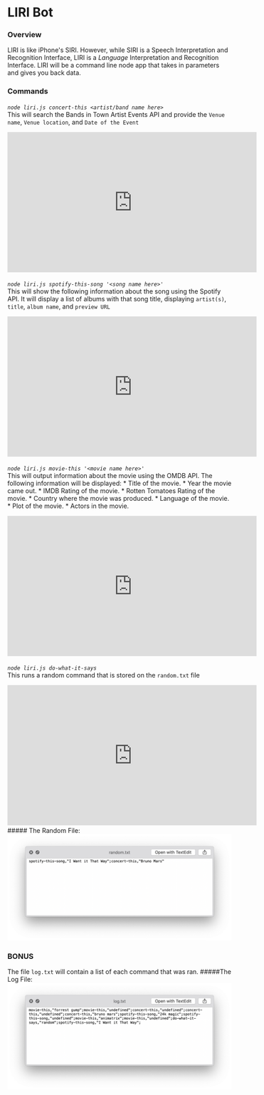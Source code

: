 # LIRI Bot

### Overview
 LIRI is like iPhone's SIRI. However, while SIRI is a Speech Interpretation and Recognition Interface, LIRI is a _Language_ Interpretation and Recognition Interface. LIRI will be a command line node app that takes in parameters and gives you back data.

 ### Commands

*`node liri.js concert-this <artist/band name here>`*<br>
	This will search the Bands in Town Artist Events API and provide the `Venue name`, `Venue location`, and `Date of the Event`
<iframe width="560" height="315" src="https://www.youtube.com/embed/DAic-IU_t0k" frameborder="0" allow="accelerometer; autoplay; encrypted-media; gyroscope; picture-in-picture" allowfullscreen></iframe>

*`node liri.js spotify-this-song '<song name here>'`*<br>
	This will show the following information about the song using the Spotify API.  It will display a list of albums with that song title, displaying `artist(s)`, `title`, `album name`, and `preview URL`
<iframe width="560" height="315" src="https://www.youtube.com/embed/6zUWpWTGNL8" frameborder="0" allow="accelerometer; autoplay; encrypted-media; gyroscope; picture-in-picture" allowfullscreen></iframe>

*`node liri.js movie-this '<movie name here>'`*<br>
	This will output information about the movie using the OMDB API.  The following information will be displayed:
	* Title of the movie.
       * Year the movie came out.
       * IMDB Rating of the movie.
       * Rotten Tomatoes Rating of the movie.
       * Country where the movie was produced.
       * Language of the movie.
       * Plot of the movie.
       * Actors in the movie.
<iframe width="560" height="315" src="https://www.youtube.com/embed/Kg0H4bK9FIc" frameborder="0" allow="accelerometer; autoplay; encrypted-media; gyroscope; picture-in-picture" allowfullscreen></iframe>

*`node liri.js do-what-it-says`*<br>
	This runs a random command that is stored on the `random.txt` file
<iframe width="560" height="315" src="https://www.youtube.com/embed/JYgCcQ2ld4w" frameborder="0" allow="accelerometer; autoplay; encrypted-media; gyroscope; picture-in-picture" allowfullscreen></iframe>
<br>
##### The Random File:
<img src="./docs/random.png" alt="random.txt">

### BONUS
The file `log.txt` will contain a list of each command that was ran.
#####The Log File:
<img src="./docs/log.png" alt="log.txt">

